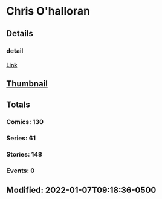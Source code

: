 # Chris  O'halloran 
## Details
### detail
#### [Link](http://marvel.com/comics/creators/13207/chris_ohalloran?utm_campaign=apiRef&utm_source=225578a89fc76f3d20fbffda5d17a88d)
## [Thumbnail](http://i.annihil.us/u/prod/marvel/i/mg/b/40/image_not_available.jpg)
## Totals
### Comics: 130
### Series: 61
### Stories: 148
### Events: 0
## Modified: 2022-01-07T09:18:36-0500